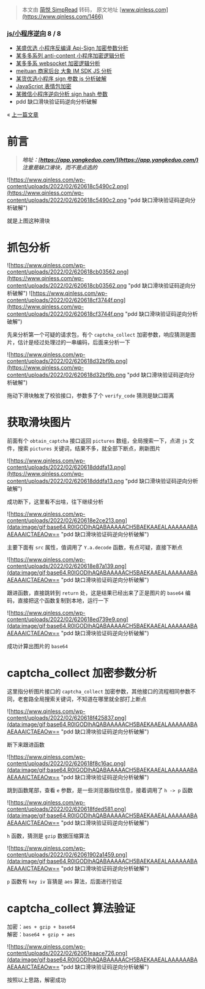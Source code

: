 > 本文由 [简悦 SimpRead](http://ksria.com/simpread/) 转码， 原文地址 [www.qinless.com](https://www.qinless.com/1466)

### [js/小程序逆向](https://www.qinless.com/series/js-program) 8 / 8

*   [某盛优选 小程序反编译 Api-Sign 加密参数分析](https://www.qinless.com/144)
*   [某多多系列 anti-content 小程序加密逻辑分析](https://www.qinless.com/147)
*   [某多多系 websocket 加密逻辑分析](https://www.qinless.com/150)
*   [meituan 商家后台 大象 IM SDK JS 分析](https://www.qinless.com/434)
*   [某货优选小程序 sign 参数 js 分析破解](https://www.qinless.com/687)
*   [JavaScript 表情包加密](https://www.qinless.com/1136)
*   [某微信小程序逆向分析 sign hash 参数](https://www.qinless.com/1459)
*   pdd 缺口滑块验证码逆向分析破解

« [上一篇文章](https://www.qinless.com/1459 "某微信小程序逆向分析 sign hash 参数")

前言
==

> **_地址：[https://app.yangkeduo.com/](https://app.yangkeduo.com/)_**  
> **_注意是缺口滑块，而不是点选的_**

![https://www.qinless.com/wp-content/uploads/2022/02/620618c5490c2.png](https://www.qinless.com/wp-content/uploads/2022/02/620618c5490c2.png "pdd 缺口滑块验证码逆向分析破解")

就是上图这种滑块

抓包分析
====

![https://www.qinless.com/wp-content/uploads/2022/02/620618cb03562.png](https://www.qinless.com/wp-content/uploads/2022/02/620618cb03562.png "pdd 缺口滑块验证码逆向分析破解") ![https://www.qinless.com/wp-content/uploads/2022/02/620618cf3744f.png](https://www.qinless.com/wp-content/uploads/2022/02/620618cf3744f.png "pdd 缺口滑块验证码逆向分析破解")

先来分析第一个可疑的请求包，有个 `captcha_collect` 加密参数，响应猜测是图片，估计是经过处理过的一串编码，后面来分析一下

![https://www.qinless.com/wp-content/uploads/2022/02/620618d32bf9b.png](https://www.qinless.com/wp-content/uploads/2022/02/620618d32bf9b.png "pdd 缺口滑块验证码逆向分析破解")

拖动下滑块触发了校验接口，参数多了个 `verify_code` 猜测是缺口距离

获取滑块图片
======

前面有个 `obtain_captcha` 接口返回 `pictures` 数组，全局搜索一下，点进 `js` 文件，搜索 `pictures` 关键词，结果不多，就全部下断点，刷新图片

![https://www.qinless.com/wp-content/uploads/2022/02/620618dddfa13.png](https://www.qinless.com/wp-content/uploads/2022/02/620618dddfa13.png "pdd 缺口滑块验证码逆向分析破解")

成功断下，这里看不出啥，往下继续分析

![https://www.qinless.com/wp-content/uploads/2022/02/620618e2ce213.png](data:image/gif;base64,R0lGODlhAQABAAAAACH5BAEKAAEALAAAAAABAAEAAAICTAEAOw== "pdd 缺口滑块验证码逆向分析破解")

主要下面有 `src` 属性，值调用了 `Y.a.decode` 函数，有点可疑，直接下断点

![https://www.qinless.com/wp-content/uploads/2022/02/620618e87a139.png](data:image/gif;base64,R0lGODlhAQABAAAAACH5BAEKAAEALAAAAAABAAEAAAICTAEAOw== "pdd 缺口滑块验证码逆向分析破解")

跟进函数，直接跳转到 `return` 处，这是结果已经出来了正是图片的 `base64` 编码，直接把这个函数复制到本地，运行一下

![https://www.qinless.com/wp-content/uploads/2022/02/620618ed739e9.png](data:image/gif;base64,R0lGODlhAQABAAAAACH5BAEKAAEALAAAAAABAAEAAAICTAEAOw== "pdd 缺口滑块验证码逆向分析破解")

成功计算出图片的 `base64`

captcha_collect 加密参数分析
======================

这里指分析图片接口的 `captcha_collect` 加密参数，其他接口的流程相同参数不同，老套路全局搜索关键词，不知道在哪里就全部打上断点

![https://www.qinless.com/wp-content/uploads/2022/02/620618f425837.png](data:image/gif;base64,R0lGODlhAQABAAAAACH5BAEKAAEALAAAAAABAAEAAAICTAEAOw== "pdd 缺口滑块验证码逆向分析破解")

断下来跟进函数

![https://www.qinless.com/wp-content/uploads/2022/02/620618f8c16ac.png](data:image/gif;base64,R0lGODlhAQABAAAAACH5BAEKAAEALAAAAAABAAEAAAICTAEAOw== "pdd 缺口滑块验证码逆向分析破解")

跳到函数尾部，查看 `e` 参数，是一些浏览器指纹信息，接着调用了 `h -> p` 函数

![https://www.qinless.com/wp-content/uploads/2022/02/620618fded581.png](data:image/gif;base64,R0lGODlhAQABAAAAACH5BAEKAAEALAAAAAABAAEAAAICTAEAOw== "pdd 缺口滑块验证码逆向分析破解")

`h` 函数，猜测是 `gzip` 数据压缩算法

![https://www.qinless.com/wp-content/uploads/2022/02/62061902a1459.png](data:image/gif;base64,R0lGODlhAQABAAAAACH5BAEKAAEALAAAAAABAAEAAAICTAEAOw== "pdd 缺口滑块验证码逆向分析破解")

`p` 函数有 `key iv` 盲猜是 `aes` 算法，后面进行验证

captcha_collect 算法验证
====================

加密：`aes + gzip + base64`  
解密：`base64 + gzip + aes`

![https://www.qinless.com/wp-content/uploads/2022/02/62061eaace726.png](data:image/gif;base64,R0lGODlhAQABAAAAACH5BAEKAAEALAAAAAABAAEAAAICTAEAOw== "pdd 缺口滑块验证码逆向分析破解")

按照以上思路，解密成功